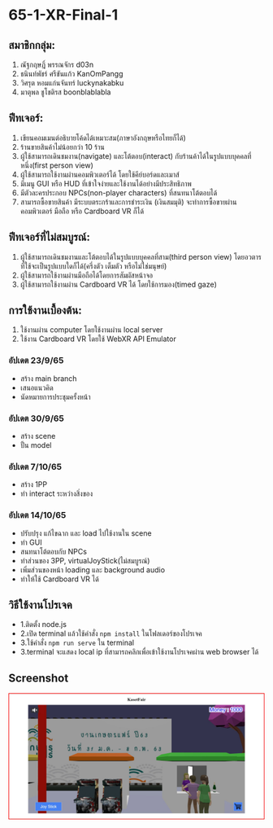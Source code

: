 # 65-1-XR-Final-1
## สมาชิกกลุ่ม:<br />
1. ณัฐกฤษฎิ์ พรรณจักร d03n<br />
2. ธนินท์พัชร์ ศรีขันแก้ว KanOmPangg<br />
3. วิศรุต หอมแก่นจันทร์ luckynakabku<br />
4. มาตุพล ชูโชติรส boonblablabla<br />
  
## ฟีทเจอร์:<br />
1. เขียนคอมเมนต์อธิบายโค้ดได้เหมาะสม(ภาษาอังกฤษหรือไทยก็ได้)<br />
2. ร้านขายสินค้าไม่น้อยกว่า 10 ร้าน<br />
3. ผู้ใช้สามารถเดินชมงาน(navigate) และโต้ตอบ(interact) กับร้านค้าได้ในรูปแบบบุคคลที่หนึ่ง(first person view)<br />
4. ผู้ใช้สามารถใช้งานผ่านคอมพิวเตอร์ได้ โดยใช้คีย์บอร์ดและเมาส์<br />
5. มีเมนู GUI หรือ HUD ที่เข้าใจง่ายและใช้งานได้อย่างมีประสิทธิภาพ<br />
6. มีตัวละครประกอบ NPCs(non-player characters) ที่สนทนาโต้ตอบได้<br />
7. สามารถซื้อขายสินค้า มีระบบตระกร้าและการชำระเงิน (เงินสมมุติ) จะทำการซื้อขายผ่านคอมพิวเตอร์ มือถือ หรือ Cardboard VR ก็ได้<br />

## ฟีทเจอร์ที่ไม่สมบูรณ์:<br />
1. ผู้ใช้สามารถเดินชมงานและโต้ตอบได้ในรูปแบบบุคคลที่สาม(third person view) โดยอวตารที่ใช้จะเป็นรูปแบบใดก็ได้(ครึ่งตัว เต็มตัว หรือไม่ใช่มนุษย์)<br />
2. ผู้ใช้สามารถใช้งานผ่านมือถือได้โดยการสัมผัสหน้าจอ<br />
3. ผู้ใช้สามารถใช้งานผ่าน Cardboard VR ได้ โดยใช้การมอง(timed gaze)<br />
## การใช้งานเบื้องต้น:<br />
1. ใช้งานผ่าน computer โดยใช้งานผ่าน local server
2. ใช้งาน Cardboard VR โดยใช้ WebXR API Emulator
### อัปเดต 23/9/65
- สร้าง main branch
- เสนอแนวคิด
- นัดหมายการประชุมครั้งหน้า
### อัปเดต 30/9/65
- สร้าง scene
- ปั้น model
### อัปเดต 7/10/65
- สร้าง 1PP
- ทำ interact ระหว่างสิ่งของ
### อัปเดต 14/10/65
- ปรับปรุง แก้ไขฉาก และ load ไปใช้งานใน scene
- ทำ GUI
- สนทนาโต้ตอบกับ NPCs
- ทำส่วนของ 3PP, virtualJoyStick(ไม่สมบูรณ์)
- เพิ่มส่วนของหน้า loading และ background audio
- ทำให้ใช้ Cardboard VR ได้

## วิธีใช้งานโปรเจค
- 1.ติดตั้ง node.js
- 2.เปิด terminal แล้วใช้คำสั่ง ```npm install``` ในโฟลเดอร์ของโปรเจค
- 3.ใช้คำสั่ง ```npm run serve``` ใน terminal
- 3.terminal จะแสดง local ip ที่สามารถคลิกเพื่อเข้าใช้งานโปรเจคผ่าน web browser ได้

## Screenshot
![firstScene](screenshot/1.jpg)
